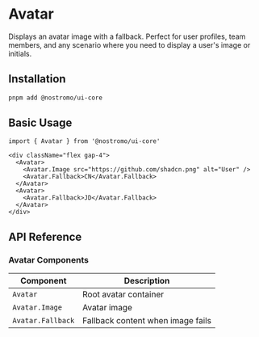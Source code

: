 # Avatar

Displays an avatar image with a fallback. Perfect for user profiles, team members, and any scenario where you need to display a user's image or initials.

## Installation

```bash
pnpm add @nostromo/ui-core
```

## Basic Usage

```tsx
import { Avatar } from '@nostromo/ui-core'

<div className="flex gap-4">
  <Avatar>
    <Avatar.Image src="https://github.com/shadcn.png" alt="User" />
    <Avatar.Fallback>CN</Avatar.Fallback>
  </Avatar>
  <Avatar>
    <Avatar.Fallback>JD</Avatar.Fallback>
  </Avatar>
</div>
```

## API Reference

### Avatar Components

| Component | Description |
|-----------|-------------|
| `Avatar` | Root avatar container |
| `Avatar.Image` | Avatar image |
| `Avatar.Fallback` | Fallback content when image fails |